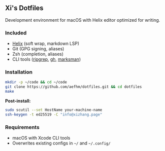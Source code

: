 ## Xi's Dotfiles

Development environment for macOS with Helix editor optimized for writing.

### Included
- [Helix](https://helix-editor.com) (soft wrap, markdown LSP)
- Git (GPG signing, aliases)
- Zsh (completion, aliases)
- CLI tools ([ripgrep](https://github.com/BurntSushi/ripgrep), [gh](https://cli.github.com), [marksman](https://github.com/artempyanykh/marksman))

### Installation

```bash
mkdir -p ~/code && cd ~/code
git clone https://github.com/aefhm/dotfiles.git && cd dotfiles
make
```

**Post-install:**
```bash
sudo scutil --set HostName your-machine-name
ssh-keygen -t ed25519 -C "info@xizhang.page"
```

### Requirements
- macOS with Xcode CLI tools
- Overwrites existing configs in `~/` and `~/.config/`

